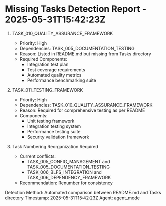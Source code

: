 # Missing Tasks Detection Report - 2025-05-31T15:42:23Z

1. TASK_010_QUALITY_ASSURANCE_FRAMEWORK
   - Priority: High
   - Dependencies: TASK_005_DOCUMENTATION_TESTING
   - Reason: Listed in README.md but missing from Tasks directory
   - Required Components:
     * Integration test plan
     * Test coverage requirements
     * Automated quality metrics
     * Performance benchmarking suite

2. TASK_011_TESTING_FRAMEWORK
   - Priority: High
   - Dependencies: TASK_010_QUALITY_ASSURANCE_FRAMEWORK
   - Reason: Required for comprehensive testing as per README
   - Components:
     * Unit testing framework
     * Integration testing system
     * Performance testing suite
     * Security validation framework

3. Task Numbering Reorganization Required
   - Current conflicts:
     * TASK_005_CONFIG_MANAGEMENT and TASK_005_DOCUMENTATION_TESTING
     * TASK_006_BLFS_INTEGRATION and TASK_006_DEPENDENCY_FRAMEWORK
   - Recommendation: Renumber for consistency

Detection Method: Automated comparison between README.md and Tasks directory
Timestamp: 2025-05-31T15:42:23Z
Agent: agent_mode
